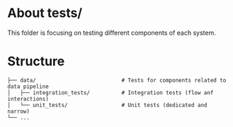 # About tests/
This folder is focusing on testing different components of each system.

# Structure
```
├── data/                           # Tests for components related to data pipeline
│   ├── integration_tests/          # Integration tests (flow anf interactions)
│   └── unit_tests/                 # Unit tests (dedicated and narrow)
└── ...
```